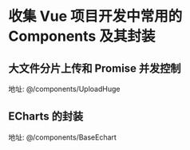 # 收集 Vue 项目开发中常用的 Components 及其封装

## 大文件分片上传和 Promise 并发控制

地址: @/components/UploadHuge

## ECharts 的封装

地址: @/components/BaseEchart
